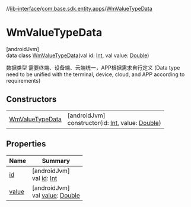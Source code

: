 //[lib-interface](../../../index.md)/[com.base.sdk.entity.apps](../index.md)/[WmValueTypeData](index.md)

# WmValueTypeData

[androidJvm]\
data class [WmValueTypeData](index.md)(val id: [Int](https://kotlinlang.org/api/latest/jvm/stdlib/kotlin/-int/index.html), val value: [Double](https://kotlinlang.org/api/latest/jvm/stdlib/kotlin/-double/index.html))

数据类型 需要终端、设备端、云端统一，APP根据需求自行定义 (Data type need to be unified with the terminal, device, cloud, and APP according to requirements)

## Constructors

| | |
|---|---|
| [WmValueTypeData](-wm-value-type-data.md) | [androidJvm]<br>constructor(id: [Int](https://kotlinlang.org/api/latest/jvm/stdlib/kotlin/-int/index.html), value: [Double](https://kotlinlang.org/api/latest/jvm/stdlib/kotlin/-double/index.html)) |

## Properties

| Name | Summary |
|---|---|
| [id](id.md) | [androidJvm]<br>val [id](id.md): [Int](https://kotlinlang.org/api/latest/jvm/stdlib/kotlin/-int/index.html) |
| [value](value.md) | [androidJvm]<br>val [value](value.md): [Double](https://kotlinlang.org/api/latest/jvm/stdlib/kotlin/-double/index.html) |
